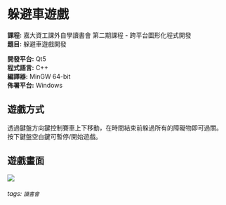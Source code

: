 # 躲避車遊戲
**課程:** 嘉大資工課外自學讀書會  第二期課程 - 跨平台圖形化程式開發  
**題目:** 躲避車遊戲開發

**開發平台:** Qt5  
**程式語言:** C++  
**編譯器:** MinGW 64-bit  
**佈署平台:** Windows

## 遊戲方式

透過鍵盤方向鍵控制賽車上下移動，在時間結束前躲過所有的障礙物即可過關。  
按下鍵盤空白鍵可暫停/開始遊戲。

## 遊戲畫面

![](https://i.imgur.com/IGuoYap.jpg)

###### tags: `讀書會`